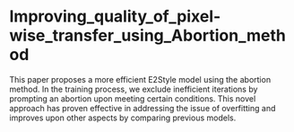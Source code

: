 # Improving_quality_of_pixel-wise_transfer_using_Abortion_method

This paper proposes a more efficient E2Style model using the abortion method. In the training process, 
we exclude inefficient iterations by prompting an abortion upon meeting certain conditions. 
This novel approach has proven effective in addressing the issue of overfitting and improves upon other aspects by comparing previous models.
